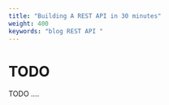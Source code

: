 ```yaml
---
title: "Building A REST API in 30 minutes"
weight: 400
keywords: "blog REST API "
---
```


# TODO

TODO ....

